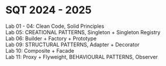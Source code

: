 # SQT 2024 - 2025
Lab 01 - 04: Clean Code, Solid Principles  
Lab 05: CREATIONAL PATTERNS, Singleton + Singleton Registry  
Lab 06: Builder + Factory + Prototype  
Lab 09: STRUCTURAL PATTERNS, Adapter + Decorator  
Lab 10: Composite + Facade  
Lab 11: Proxy + Flyweight, BEHAVIOURAL PATTERNS, Observer  
